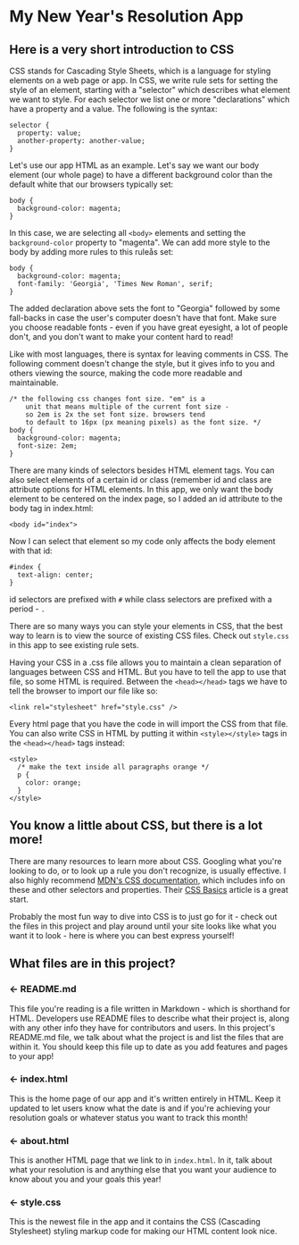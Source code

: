 # My New Year's Resolution App


## Here is a very short introduction to CSS

CSS stands for Cascading Style Sheets, which is a language for styling elements on a web page or app. In CSS, we write rule sets for setting the style of an element, starting with a "selector" which describes what element we want to style. For each selector we list one or more "declarations" which have a property and a value. The following is the syntax:

```
selector {
  property: value;
  another-property: another-value;
}
```

Let's use our app HTML as an example. Let's say we want our body element (our whole page) to have a different background color than the default white that our browsers typically set:

```
body {
  background-color: magenta;
}
```

In this case, we are selecting all `<body>` elements and setting the `background-color` property to "magenta". We can add more style to the body by adding more rules to this ruleås set:

```
body {
  background-color: magenta;
  font-family: 'Georgia', 'Times New Roman', serif;
}
```

The added declaration above sets the font to "Georgia" followed by some fall-backs in case the user's computer doesn't have that font. Make sure you choose readable fonts - even if you have great eyesight, a lot of people don't, and you don't want to make your content hard to read!

Like with most languages, there is syntax for leaving comments in CSS. The following comment doesn't change the style, but it gives info to you and others viewing the source, making the code more readable and maintainable.

```
/* the following css changes font size. "em" is a 
    unit that means multiple of the current font size - 
    so 2em is 2x the set font size. browsers tend 
    to default to 16px (px meaning pixels) as the font size. */
body {
  background-color: magenta;
  font-size: 2em;
}
```

There are many kinds of selectors besides HTML element tags. You can also select elements of a certain id or class (remember id and class are attribute options for HTML elements. In this app, we only want the body element to be centered on the index page, so I added an id attribute to the body tag in index.html:

```
<body id="index">
```

Now I can select that element so my code only affects the body element with that id:

```
#index {
  text-align: center;
}
```

id selectors are prefixed with `#` while class selectors are prefixed with a period - `.`

There are so many ways you can style your elements in CSS, that the best way to learn is to view the source of existing CSS files. Check out `style.css` in this app to see existing rule sets. 

Having your CSS in a .css file allows you to maintain a clean separation of languages between CSS and HTML. But you have to tell the app to use that file, so some HTML is required. Between the `<head></head>` tags we have to tell the browser to import our file like so:

```
<link rel="stylesheet" href="style.css" />
```

Every html page that you have the code in will import the CSS from that file. You can also write CSS in HTML by putting it within `<style></style>` tags in the `<head></head>` tags instead:

```
<style>
  /* make the text inside all paragraphs orange */
  p {
    color: orange;
  }
</style>
```

## You know a little about CSS, but there is a lot more!

There are many resources to learn more about CSS. Googling what you're looking to do, or to look up a rule you don't recognize, is usually effective. I also highly recommend [MDN's CSS documentation](https://developer.mozilla.org/en-US/docs/Web/CSS), which includes info on these and other selectors and properties. Their [CSS Basics](https://developer.mozilla.org/en-US/docs/Learn/Getting_started_with_the_web/CSS_basics) article is a great start.

Probably the most fun way to dive into CSS is to just go for it - check out the files in this project and play around until your site looks like what you want it to look - here is where you can best express yourself!


## What files are in this project?

### ← README.md

This file you're reading is a file written in Markdown - which is shorthand for HTML. Developers use README files to describe what their project is, along with any other info they have for contributors and users. In this project's README.md file, we talk about what the project is and list the files that are within it. You should keep this file up to date as you add features and pages to your app!

### ← index.html

This is the home page of our app and it's written entirely in HTML. Keep it updated to let users know what the date is and if you're achieving your resolution goals or whatever status you want to track this month!

### ← about.html

This is another HTML page that we link to in `index.html`. In it, talk about what your resolution is and anything else that you want your audience to know about you and your goals this year!

### ← style.css

This is the newest file in the app and it contains the CSS (Cascading Stylesheet) styling markup code for making our HTML content look nice.
